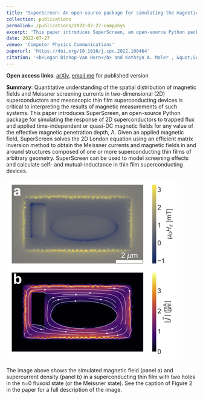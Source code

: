 ```yaml
---
title: "SuperScreen: An open-source package for simulating the magnetic response of two-dimensional superconducting devices"
collection: publications
permalink: /publications/2022-07-27-compphys
excerpt: 'This paper introduces SuperScreen, an open-source Python package for simulating the response of 2D superconductors to trapped flux and applied time-independent or quasi-DC magnetic fields for any value of the effective magnetic penetration depth, &Lambda;.'
date: 2022-07-27
venue: 'Computer Physics Communications'
paperurl: 'https://doi.org/10.1016/j.cpc.2022.108464'
citation: '<b>Logan Bishop-Van Horn</b> and Kathryn A. Moler , &quot;SuperScreen: An open-source package for simulating the magnetic response of two-dimensional superconducting devices&quot;, Computer Physics Communications <b>Volume 280</b>, November 2022, 108464.'
---
```


**Open access links**: [arXiv](https://arxiv.org/abs/2203.13388), [email me](mailto:lbvh@stanford.edu) for published version

**Summary**: Quantitative understanding of the spatial distribution of magnetic fields and Meissner screening currents in two-dimensional (2D) superconductors and mesoscopic thin film superconducting devices is critical to interpreting the results of magnetic measurements of such systems. This paper introduces SuperScreen, an open-source Python package for simulating the response of 2D superconductors to trapped flux and applied time-independent or quasi-DC magnetic fields for any value of the effective magnetic penetration depth, &Lambda;. Given an applied magnetic field, SuperScreen solves the 2D London equation using an efficient matrix inversion method to obtain the Meissner currents and magnetic fields in and around structures composed of one or more superconducting thin films of arbitrary geometry. SuperScreen can be used to model screening effects and calculate self- and mutual-inductance in thin film superconducting devices.

![Fluxoid quantization in a SuperScreen model](../images/fluxoid.png)

The image above shows the simulated magnetic field (panel a) and supercurrent density (panel b) in a superconducting thin film with two holes in the n=0 fluxoid state (or the Meissner state). See the caption of Figure 2 in the paper for a full description of the image.
